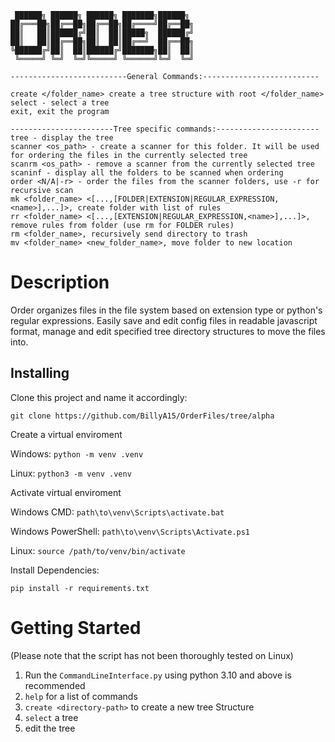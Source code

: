 
     ██████╗ ██████╗ ██████╗ ███████╗██████╗ 
    ██╔═══██╗██╔══██╗██╔══██╗██╔════╝██╔══██╗
    ██║   ██║██████╔╝██║  ██║█████╗  ██████╔╝
    ██║   ██║██╔══██╗██║  ██║██╔══╝  ██╔══██╗
    ╚██████╔╝██║  ██║██████╔╝███████╗██║  ██║
     ╚═════╝ ╚═╝  ╚═╝╚═════╝ ╚══════╝╚═╝  ╚═╝
     
    --------------------------General Commands:--------------------------

    create </folder_name> create a tree structure with root </folder_name>
    select - select a tree
    exit, exit the program

    -----------------------Tree specific commands:-----------------------
    tree - display the tree
    scanner <os_path> - create a scanner for this folder. It will be used for ordering the files in the currently selected tree
    scanrm <os_path> - remove a scanner from the currently selected tree
    scaninf - display all the folders to be scanned when ordering
    order <N/A|-r> - order the files from the scanner folders, use -r for recursive scan
    mk <folder_name> <[...,[FOLDER|EXTENSION|REGULAR_EXPRESSION,<name>],...]>, create folder with list of rules
    rr <folder_name> <[...,[EXTENSION|REGULAR_EXPRESSION,<name>],...]>, remove rules from folder (use rm for FOLDER rules)
    rm <folder_name>, recursively send directory to trash
    mv <folder_name> <new_folder_name>, move folder to new location

# Description

Order organizes files in the file system based on extension type or python's regular expressions. Easily save and edit config files in readable javascript format,
manage and edit specified tree directory structures to move the files into.
   
## Installing

Clone this project and name it accordingly:

``git clone https://github.com/BillyA15/OrderFiles/tree/alpha`` 

Create a virtual enviroment 

Windows: ``python -m venv .venv`` 

Linux: ``python3 -m venv .venv`` 

Activate virtual enviroment 

Windows CMD: ``path\to\venv\Scripts\activate.bat`` 

Windows PowerShell: ``path\to\venv\Scripts\Activate.ps1`` 

Linux: ``source /path/to/venv/bin/activate`` 

Install Dependencies:

``pip install -r requirements.txt``

# Getting Started

(Please note that the script has not been thoroughly tested on Linux)

1. Run the ``CommandLineInterface.py`` using python 3.10 and above is recommended
2. ``help`` for a list of commands
3. ``create <directory-path>`` to create a new tree Structure
4. ``select`` a tree 
5.  edit the tree


